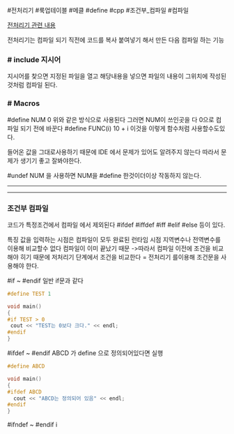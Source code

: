 #전처리기 #룩업테이블 #메클 #define #cpp #조건부_컴파일 #컴파일

[전처리기 관련 내용](https://www.iar.com/kr/knowledge/learn/programming/basics-of-using-the-preprocessor/)

전처리기는 컴파일 되기 직전에 코드를 복사 붙여넣기 해서 만든 다음 
컴파일 하는 기능

### \# include 지시어
지시어를 찾으면 지정된 파일을 열고 해당내용을 넣으면 파일의 내용이 그위치에 작성된것처럼 컴파일 된다.

### \# Macros
\#define NUM 0
위와 같은 방식으로 사용된다
그러면 NUM이 쓰인곳을 다 0으로 컴파일 되기 전에 바꾼다
\#define FUNC(i) 10 + i
이것을 이렇게 함수처럼 사용할수도있다.

들어온 값을 그대로사용하기 때문에 IDE 에서 문제가 있어도 알려주지 않는다
따라서 문제가 생기기 좋고 잘봐야한다.

\#undef NUM
을 사용하면 NUM을 \#define 한것이더이상 작동하지 않는다.

----
---

### 조건부 컴파일
코드가 특정조건에서 컴파일 에서 제외된다
\#ifdef \#iffdef  \#iff \#elif \#else 등이 있다.

특징
값을 입력하는 시점은 컴파일이 모두 완료된 런타임 시점
지역변수나 전역변수를 이용해 비교할수 없다 컴파일이 이미 끝났기 때문
->따라서 컴파일 이전에 조건을 비교해야 히기 때문에 저처리기 단계에서 조건을 비교한다 = 전처리기 를이용해 조건문을 사용해야 한다.

\#if ~ \#endif
일반 if문과 같다
```Cpp
#define TEST 1

void main()
{
#if TEST > 0
 cout << "TEST는 0보다 크다." << endl;
#endif
}
```

\#ifdef ~ \#endif
ABCD 가 define 으로 정의되어있다면 실행
```Cpp
#define ABCD

void main()
{
#ifdef ABCD
  cout << "ABCD는 정의되어 있음" << endl;
#endif
}
```

\#ifndef ~ \#endif
i
